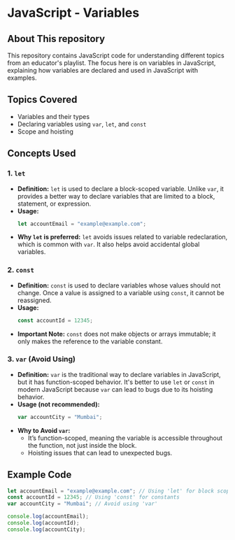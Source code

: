 # JavaScript - Variables

## About This repository

This repository contains JavaScript code for understanding different topics from an educator's playlist. The focus here is on variables in JavaScript, explaining how variables are declared and used in JavaScript with examples.

## Topics Covered

- Variables and their types
- Declaring variables using `var`, `let`, and `const`
- Scope and hoisting

## Concepts Used

### 1. **`let`**

- **Definition:** `let` is used to declare a block-scoped variable. Unlike `var`, it provides a better way to declare variables that are limited to a block, statement, or expression.
- **Usage:**
  ```javascript
  let accountEmail = "example@example.com";
  ```
- **Why `let` is preferred:**
  `let` avoids issues related to variable redeclaration, which is common with `var`. It also helps avoid accidental global variables.

### 2. **`const`**

- **Definition:** `const` is used to declare variables whose values should not change. Once a value is assigned to a variable using `const`, it cannot be reassigned.
- **Usage:**
  ```javascript
  const accountId = 12345;
  ```
- **Important Note:** `const` does not make objects or arrays immutable; it only makes the reference to the variable constant.

### 3. **`var` (Avoid Using)**

- **Definition:** `var` is the traditional way to declare variables in JavaScript, but it has function-scoped behavior. It's better to use `let` or `const` in modern JavaScript because `var` can lead to bugs due to its hoisting behavior.
- **Usage (not recommended):**
  ```javascript
  var accountCity = "Mumbai";
  ```
- **Why to Avoid `var`:**
  - It’s function-scoped, meaning the variable is accessible throughout the function, not just inside the block.
  - Hoisting issues that can lead to unexpected bugs.

## Example Code

```javascript
let accountEmail = "example@example.com"; // Using 'let' for block scope
const accountId = 12345; // Using 'const' for constants
var accountCity = "Mumbai"; // Avoid using 'var'

console.log(accountEmail);
console.log(accountId);
console.log(accountCity);
```
